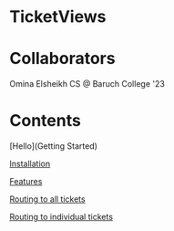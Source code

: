 # TicketViews

# Collaborators
Omina Elsheikh CS @ Baruch College '23 

# Contents
[Hello](Getting Started) 

[Installation]()

[Features]()

[Routing to all tickets]()

[Routing to individual tickets]()

